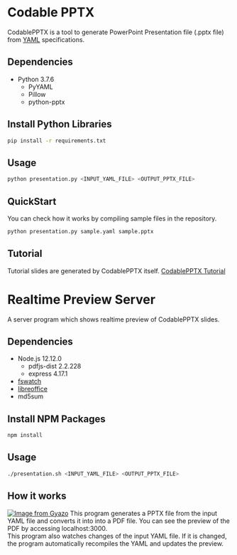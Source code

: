 # Codable PPTX

CodablePPTX is a tool to generate PowerPoint Presentation file (.pptx file) from [YAML](https://yaml.org/) specifications.

## Dependencies
- Python 3.7.6
  - PyYAML
  - Pillow
  - python-pptx

## Install Python Libraries

```sh
pip install -r requirements.txt
```

## Usage

```sh
python presentation.py <INPUT_YAML_FILE> <OUTPUT_PPTX_FILE>
```

## QuickStart
You can check how it works by compiling sample files in the repository.

```sh
python presentation.py sample.yaml sample.pptx
```

## Tutorial
Tutorial slides are generated by CodablePPTX itself.
[CodablePPTX Tutorial](https://speakerdeck.com/liwii/codablepptx-tutorial)

# Realtime Preview Server
A server program which shows realtime preview of CodablePPTX slides.

## Dependencies
- Node.js 12.12.0
  - pdfjs-dist 2.2.228
  - express 4.17.1
- [fswatch](https://github.com/emcrisostomo/fswatch)
- [libreoffice](https://www.libreoffice.org/get-help/install-howto/)
- md5sum

## Install NPM Packages
```sh
npm install
```

## Usage

```sh
./presentation.sh <INPUT_YAML_FILE> <OUTPUT_PPTX_FILE>
```

## How it works
[![Image from Gyazo](https://i.gyazo.com/59a270324d9f58d0adc17d7826447fef.gif)](https://gyazo.com/59a270324d9f58d0adc17d7826447fef)
This program generates a PPTX file from the input YAML file and converts it into into a PDF file. You can see the preview of the PDF by accessing localhost:3000.  
This program also watches changes of the input YAML file. If it is changed, the program automatically recompiles the YAML and updates the preview.
